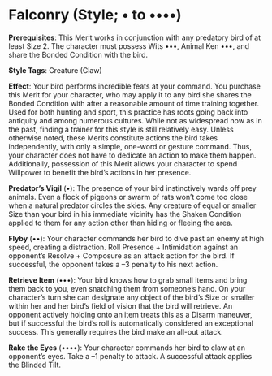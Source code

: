 # Falconry (Style; • to ••••) 
**Prerequisites**: This Merit works in conjunction with any predatory bird of at least Size 2. The character must possess Wits •••, Animal Ken •••, and share the Bonded Condition with the bird. 

**Style Tags**: Creature (Claw) 

**Effect**: Your bird performs incredible feats at your command. You purchase this Merit for your character, who may apply it to any bird she shares the Bonded Condition with after a reasonable amount of time training together. Used for both hunting and sport, this practice has roots going back into antiquity and among numerous cultures. While not as widespread now as in the past, finding a trainer for this style is still relatively easy. Unless otherwise noted, these Merits constitute actions the bird takes independently, with only a simple, one-word or gesture command. Thus, your character does not have to dedicate an action to make them happen. Additionally, possession of this Merit allows your character to spend Willpower to benefit the bird’s actions in her presence. 

**Predator’s Vigil** (•): The presence of your bird instinctively wards off prey animals. Even a flock of pigeons or swarm of rats won’t come too close when a natural predator circles the skies. Any creature of equal or smaller Size than your bird in his immediate vicinity has the Shaken Condition applied to them for any action other than hiding or fleeing the area. 

**Flyby** (••): Your character commands her bird to dive past an enemy at high speed, creating a distraction. Roll Presence + Intimidation against an opponent’s Resolve + Composure as an attack action for the bird. If successful, the opponent takes a –3 penalty to his next action. 

**Retrieve Item** (•••): Your bird knows how to grab small items and bring them back to you, even snatching them from someone’s hand. On your character’s turn she can designate any object of the bird’s Size or smaller within her and her bird’s field of vision that the bird will retrieve. An opponent actively holding onto an item treats this as a Disarm maneuver, but if successful the bird’s roll is automatically considered an exceptional success. This generally requires the bird make an all-out attack. 

**Rake the Eyes** (••••): Your character commands her bird to claw at an opponent’s eyes. Take a –1 penalty to attack. A successful attack applies the Blinded Tilt.
